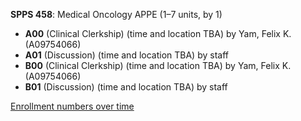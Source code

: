 **SPPS 458**: Medical Oncology APPE (1–7 units, by 1)

- **A00** (Clinical Clerkship) (time and location TBA) by Yam, Felix K. (A09754066)
- **A01** (Discussion) (time and location TBA) by staff
- **B00** (Clinical Clerkship) (time and location TBA) by Yam, Felix K. (A09754066)
- **B01** (Discussion) (time and location TBA) by staff

[Enrollment numbers over time](./SPPS458.tsv)
